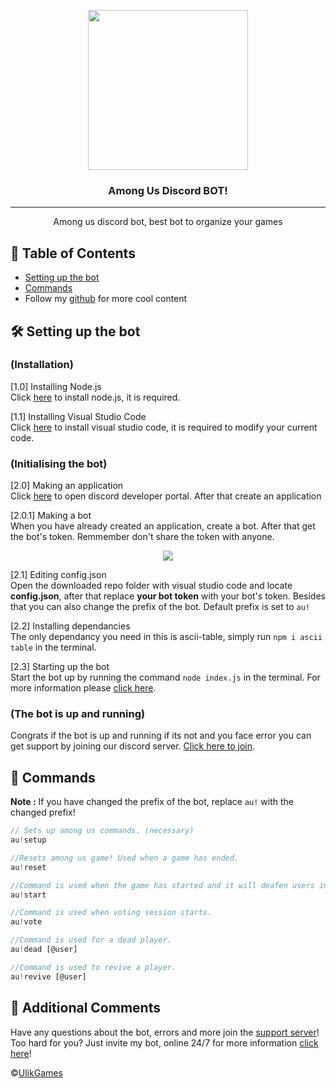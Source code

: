 <p align="center">
  <img width="256" height="256" src="https://upload.wikimedia.org/wikipedia/az/d/dd/Discord.png">
</p>
  
<h3 align="center">Among Us Discord BOT!</h3>

<div align="center">

</div>

---

<p align="center"> Among us discord bot, best bot to organize your games
    <br> 
</p>


## 📝 Table of Contents 

+ [Setting up the bot](https://github.com/reconlx/amongus-discord-bot/blob/main/README.md#-setting-up-the-bot)
+ [Commands](https://github.com/reconlx/amongus-discord-bot/blob/main/README.md#-commands)
+ Follow my [github](https://github.com/UlikGames) for more cool content

## 🛠 Setting up the bot 

### (Installation)
[1.0] Installing Node.js<br>
Click [here](https://nodejs.org/en/) to install node.js, it is required.<br>

[1.1] Installing Visual Studio Code<br>
Click [here](https://code.visualstudio.com/) to install visual studio code, it is required to modify your current code.

### (Initialising the bot)
[2.0] Making an application <br>
Click [here](https://discord.com/developers) to open discord developer portal. After that create an application

[2.0.1] Making a bot <br>
When you have already created an application, create a bot. After that get the bot's token. Remmember don't share the token with anyone.
<p align="center">
  <img src="https://cdn.discordapp.com/attachments/728829095013515294/734288747050303519/Untitled_Artwork.jpg?size=512">
</p>

[2.1] Editing config.json <br>
Open the downloaded repo folder with visual studio code and locate **config.json**, after that replace **your bot token** with your bot's token. Besides that you can also change the prefix of the bot. Default prefix is set to `au!`

[2.2] Installing dependancies <br>
The only dependancy you need in this is ascii-table, simply run `npm i ascii table` in the terminal.

[2.3] Starting up the bot <br>
Start the bot up by running the command `node index.js` in the terminal. For more information please [click here](https://github.com/reconlx/discord.js-tutorials/tree/recon-handler#command-handler).

### (The bot is up and running)
Congrats if the bot is up and running if its not and you face error you can get support by joining our discord server. [Click here to join](https://discord.gg/xCCpfth).

## 📜 Commands
**Note :** If you have changed the prefix of the bot, replace `au!` with the changed prefix!
```js
// Sets up among us commands. (necessary)
au!setup

//Resets among us game! Used when a game has ended.
au!reset

//Command is used when the game has started and it will deafen users in the call.
au!start

//Command is used when voting session starts.
au!vote

//Command is used for a dead player.
au!dead [@user]

//Command is used to revive a player.
au!revive [@user]
```

## 🎫 Additional Comments
Have any questions about the bot, errors and more join the [support server](https://discord.gg/pqyVkQB)! <br>
Too hard for you? Just invite my bot, online 24/7 for more information [click here](https://bit.ly/zexdiscordbot)!

©[UlikGames](https://github.com/UlikGames)
